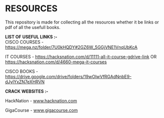 # RESOURCES
This repository is made for collecting all the resources whether it be links or pdf of all the usefull books.

 **LIST OF USEFUL LINKS :-** 
<br/>
CISCO COURSES - https://mega.nz/folder/7U0kHQDY#2GZ6W_5GGjVNE1VnqUbKcA

IT COURSES - https://hacksnation.com/d/11111-all-it-course-gdrive-link OR https://hacksnation.com/d/4660-mega-it-courses

CISCO BOOKS - https://drive.google.com/drive/folders/19wOlwVfRGAdNnbE9-dJylYxZN7eXHRVN


**CRACK WEBSITES :-**


HackNation - www.hacknation.com

GigaCourse - www.gigacourse.com
